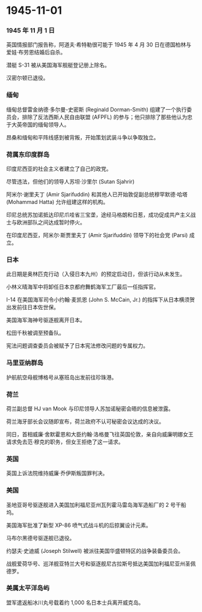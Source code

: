 # 1945-11-01

### 1945 年 11 月 1 日

英国情报部门报告称，阿道夫·希特勒很可能于 1945 年 4 月 30
日在德国柏林与爱娃·布劳恩结婚后自杀。

潜艇 S-31 被从美国海军舰艇登记册上除名。

汉密尔顿已退役。

### 缅甸

缅甸总督雷金纳德·多尔曼-史密斯 (Reginald Dorman-Smith)
组建了一个执行委员会，排除了反法西斯人民自由联盟 (AFPFL)
的参与；他只排除了那些他认为忠于大英帝国的缅甸领导人。

昂桑和缅甸和平阵线感到被背叛，开始策划武装斗争以争取独立。

### 荷属东印度群岛

印度尼西亚的社会主义者建立了自己的政党。

尽管违法，但他们的领导人苏坦·沙里尔 (Sutan Sjahrir)

阿米尔·谢里夫丁 (Amir Sjarifuddin) 和其他人已开始敦促副总统穆罕默德·哈塔
(Mohammad Hatta) 允许组建这样的机构。

印尼总统苏加诺抵达印尼爪哇省三宝垄，途经马格朗和日惹，成功促成共产主义战士与欧洲部队之间达成暂时停火。

在印度尼西亚，阿米尔·斯贾里夫丁 (Amir Sjarifuddin) 领导下的社会党
(Parsi) 成立。

### 日本

此日期是奥林匹克行动（入侵日本九州）的预定启动日，但该行动从未发生。

小林义晴海军中将卸任日本京都府舞鹤海军工厂最后一任指挥官。

I-14 在美国海军司令小约翰·麦凯恩 (John S. McCain, Jr.)
的指挥下从日本横须贺出发前往日本佐世保。

美国海军海神号驱逐舰离开日本。

松田千秋被调至预备队。

宪法问题调查委员会被赋予了日本宪法修改问题的专属权力。

### 马里亚纳群岛

护航航空母舰博格号从塞班岛出发前往珍珠港。

### 荷兰

荷兰副总督 HJ van Mook 与印尼领导人苏加诺秘密会晤的信息被泄露。

荷兰海牙部长会议随即宣布，荷兰政府不认可秘密会议达成的决议。

同日，首相威廉·舍默霍恩和大臣约翰·洛格曼飞往英国伦敦，亲自向威廉明娜女王请求免去范·穆克的职务，但女王拒绝了这一请求。

### 英国

英国上诉法院维持威廉·乔伊斯叛国罪判决。

### 美国

圣地亚哥号驱逐舰进入美国加利福尼亚州瓦列霍马雷岛海军造船厂的 2
号干船坞。

美国海军批准了新型 XP-86 喷气式战斗机的后掠翼设计元素。

马布尔黑德号驱逐舰已退役。

约瑟夫·史迪威 (Joseph Stilwell) 被派往美国华盛顿特区的战争装备委员会。

战舰爱荷华号、巡洋舰亚特兰大号和驱逐舰尼古拉斯号抵达美国加利福尼亚州圣佩德罗。

### 美属太平洋岛屿

盟军遣返船冰川丸号载着约 1,000 名日本士兵离开威克岛。